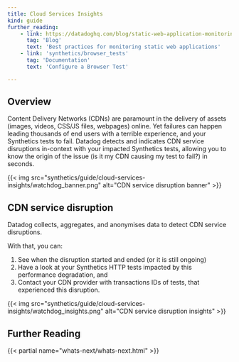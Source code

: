 ```yaml
---
title: Cloud Services Insights
kind: guide
further_reading:
    - link: https://datadoghq.com/blog/static-web-application-monitoring-best-practices
      tag: 'Blog'
      text: 'Best practices for monitoring static web applications'
    - link: 'synthetics/browser_tests'
      tag: 'Documentation'
      text: 'Configure a Browser Test'

---
```


## Overview

Content Delivery Networks (CDNs) are paramount in the delivery of assets (images, videos, CSS/JS files, webpages) online.
Yet failures can happen leading thousands of end users with a terrible experience, and your Synthetics tests to fail.
Datadog detects and indicates CDN service disruptions in-context with your impacted Synthetics tests, allowing you to know the origin of the issue (is it my CDN causing my test to fail?) in seconds.

{{< img src="synthetics/guide/cloud-services-insights/watchdog_banner.png" alt="CDN service disruption banner" >}}

## CDN service disruption
Datadog collects, aggregates, and anonymises data to detect CDN service disruptions.

With that, you can:
1. See when the disruption started and ended (or it is still ongoing)
2. Have a look at your Synthetics HTTP tests impacted by this performance degradation, and
2. Contact your CDN provider with transactions IDs of tests, that experienced this disruption.

{{< img src="synthetics/guide/cloud-services-insights/watchdog_insights.png" alt="CDN service disruption insights" >}}


## Further Reading

{{< partial name="whats-next/whats-next.html" >}}

[1]: /synthetics/api_tests/http_tests?tab=requestoptions#create-local-variables 
[2]: /synthetics/api_tests/http_tests
